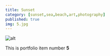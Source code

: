 ```yaml
---
title: Sunset
category: [sunset,sea,beach,art,photography]
published: true
img: 5.jpg
---
```

![alt](/assets/img/portfolio/5.jpg)

This is portfolio item number __5__